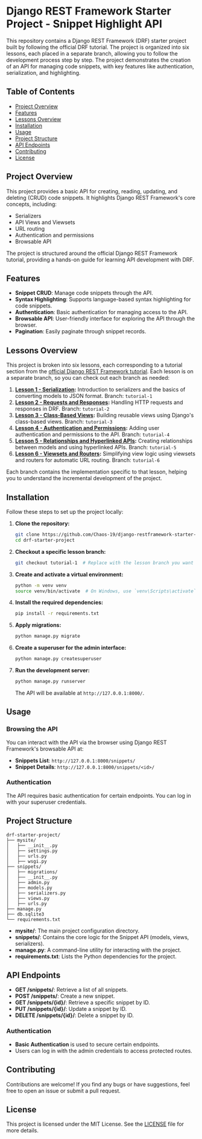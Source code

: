 # Django REST Framework Starter Project - Snippet Highlight API

This repository contains a Django REST Framework (DRF) starter project built by following the official DRF tutorial. The project is organized into six lessons, each placed in a separate branch, allowing you to follow the development process step by step. The project demonstrates the creation of an API for managing code snippets, with key features like authentication, serialization, and highlighting.

## Table of Contents

- [Project Overview](#project-overview)
- [Features](#features)
- [Lessons Overview](#lessons-overview)
- [Installation](#installation)
- [Usage](#usage)
- [Project Structure](#project-structure)
- [API Endpoints](#api-endpoints)
- [Contributing](#contributing)
- [License](#license)

## Project Overview

This project provides a basic API for creating, reading, updating, and deleting (CRUD) code snippets. It highlights Django REST Framework's core concepts, including:

- Serializers
- API Views and Viewsets
- URL routing
- Authentication and permissions
- Browsable API

The project is structured around the official Django REST Framework tutorial, providing a hands-on guide for learning API development with DRF.

## Features

- **Snippet CRUD**: Manage code snippets through the API.
- **Syntax Highlighting**: Supports language-based syntax highlighting for code snippets.
- **Authentication**: Basic authentication for managing access to the API.
- **Browsable API**: User-friendly interface for exploring the API through the browser.
- **Pagination**: Easily paginate through snippet records.

## Lessons Overview

This project is broken into six lessons, each corresponding to a tutorial section from the [official Django REST Framework tutorial](https://www.django-rest-framework.org/tutorial/1-serialization/). Each lesson is on a separate branch, so you can check out each branch as needed:

1. **[Lesson 1 - Serialization](https://www.django-rest-framework.org/tutorial/1-serialization/):** Introduction to serializers and the basics of converting models to JSON format. Branch: `tutorial-1`
2. **[Lesson 2 - Requests and Responses](https://www.django-rest-framework.org/tutorial/2-requests-and-responses/):** Handling HTTP requests and responses in DRF. Branch: `tutorial-2`
3. **[Lesson 3 - Class-Based Views](https://www.django-rest-framework.org/tutorial/3-class-based-views/):** Building reusable views using Django's class-based views. Branch: `tutorial-3`
4. **[Lesson 4 - Authentication and Permissions](https://www.django-rest-framework.org/tutorial/4-authentication-and-permissions/):** Adding user authentication and permissions to the API. Branch: `tutorial-4`
5. **[Lesson 5 - Relationships and Hyperlinked APIs](https://www.django-rest-framework.org/tutorial/5-relationships-and-hyperlinked-apis/):** Creating relationships between models and using hyperlinked APIs. Branch: `tutorial-5`
6. **[Lesson 6 - Viewsets and Routers](https://www.django-rest-framework.org/tutorial/6-viewsets-and-routers/):** Simplifying view logic using viewsets and routers for automatic URL routing. Branch: `tutorial-6`

Each branch contains the implementation specific to that lesson, helping you to understand the incremental development of the project.

## Installation

Follow these steps to set up the project locally:

1. **Clone the repository:**

   ```bash
   git clone https://github.com/Chaos-19/django-restframework-starter-project.git
   cd drf-starter-project
   ```

2. **Checkout a specific lesson branch:**

   ```bash
   git checkout tutorial-1  # Replace with the lesson branch you want to explore
   ```

3. **Create and activate a virtual environment:**

   ```bash
   python -m venv venv
   source venv/bin/activate  # On Windows, use `venv\Scripts\activate`
   ```

4. **Install the required dependencies:**

   ```bash
   pip install -r requirements.txt
   ```

5. **Apply migrations:**

   ```bash
   python manage.py migrate
   ```

6. **Create a superuser for the admin interface:**

   ```bash
   python manage.py createsuperuser
   ```

7. **Run the development server:**

   ```bash
   python manage.py runserver
   ```

   The API will be available at `http://127.0.0.1:8000/`.

## Usage

### Browsing the API

You can interact with the API via the browser using Django REST Framework's browsable API at:

- **Snippets List**: `http://127.0.0.1:8000/snippets/`
- **Snippet Details**: `http://127.0.0.1:8000/snippets/<id>/`

### Authentication

The API requires basic authentication for certain endpoints. You can log in with your superuser credentials.

## Project Structure

```
drf-starter-project/
├── mysite/
│   ├── __init__.py
│   ├── settings.py
│   ├── urls.py
│   ├── wsgi.py
├── snippets/
│   ├── migrations/
│   ├── __init__.py
│   ├── admin.py
│   ├── models.py
│   ├── serializers.py
│   ├── views.py
│   ├── urls.py
├── manage.py
├── db.sqlite3
└── requirements.txt
```

- **mysite/**: The main project configuration directory.
- **snippets/**: Contains the core logic for the Snippet API (models, views, serializers).
- **manage.py**: A command-line utility for interacting with the project.
- **requirements.txt**: Lists the Python dependencies for the project.

## API Endpoints

- **GET /snippets/**: Retrieve a list of all snippets.
- **POST /snippets/**: Create a new snippet.
- **GET /snippets/{id}/**: Retrieve a specific snippet by ID.
- **PUT /snippets/{id}/**: Update a snippet by ID.
- **DELETE /snippets/{id}/**: Delete a snippet by ID.

### Authentication

- **Basic Authentication** is used to secure certain endpoints.
- Users can log in with the admin credentials to access protected routes.

## Contributing

Contributions are welcome! If you find any bugs or have suggestions, feel free to open an issue or submit a pull request.

## License

This project is licensed under the MIT License. See the [LICENSE](LICENSE) file for more details.
